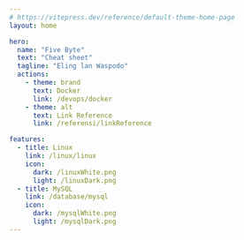 ```yaml
---
# https://vitepress.dev/reference/default-theme-home-page
layout: home

hero:
  name: "Five Byte"
  text: "Cheat sheet"
  tagline: "Eling lan Waspodo"
  actions:
    - theme: brand
      text: Docker
      link: /devops/docker
    - theme: alt
      text: Link Reference
      link: /referensi/linkReference

features:
  - title: Linux
    link: /linux/linux
    icon: 
      dark: /linuxWhite.png
      light: /linuxDark.png
  - title: MySQL
    link: /database/mysql
    icon:
      dark: /mysqlWhite.png
      light: /mysqlDark.png
---
```


